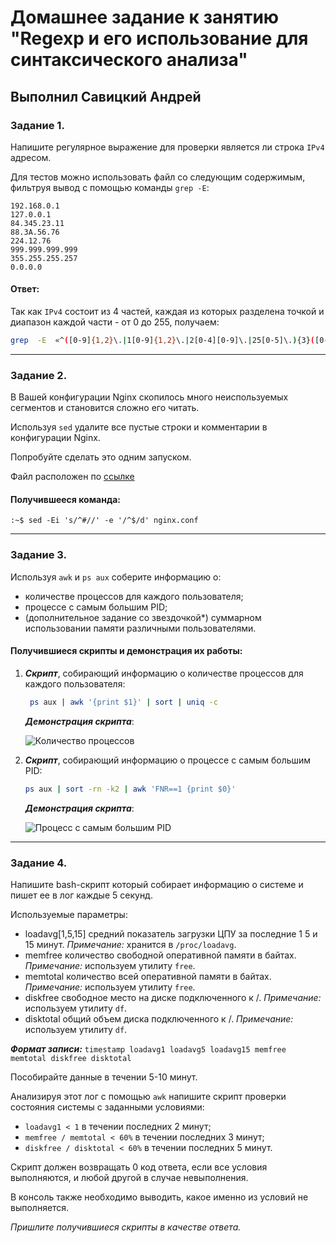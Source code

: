 # Домашнее задание к занятию "Regexp и его использование для синтаксического анализа"

## Выполнил Савицкий Андрей

### Задание 1.

Напишите регулярное выражение для проверки является ли строка `IPv4` адресом.

Для тестов можно использовать файл со следующим содержимым, фильтруя вывод с помощью команды `grep -E`:
```
192.168.0.1
127.0.0.1
84.345.23.11
88.3A.56.76
224.12.76
999.999.999.999
355.255.255.257
0.0.0.0
```

#### Ответ:

Так как `IPv4` состоит из 4 частей, каждая из которых разделена точкой и диапазон каждой части - от 0 до 255, получаем: 

```bash
grep  -E  «^([0-9]{1,2}\.|1[0-9]{1,2}\.|2[0-4][0-9]\.|25[0-5]\.){3}([0-9]{1,2}|1[0-9]{1,2}|2[0-4][0-9]|25[0-5])$»
```

---

### Задание 2.

В Вашей конфигурации Nginx скопилось много неиспользуемых сегментов и становится сложно его читать.

Используя `sed` удалите все пустые строки и комментарии в конфигурации Nginx.

Попробуйте сделать это одним запуском.

Файл расположен по [ссылке](5-03/nginx.conf)


#### Получившееся команда:

`:~$ sed -Ei 's/^#//' -e '/^$/d' nginx.conf` 

------

### Задание 3.

Используя `awk` и `ps aux` соберите информацию о:
 - количестве процессов для каждого пользователя;
 - процессе с самым большим PID;
 - (дополнительное задание со звездочкой*) суммарном использовании памяти различными пользователями.

#### Получившиеся скрипты и демонстрация их работы:

1) ***Скрипт***, собирающий информацию о количестве процессов для каждого пользователя:
    
   ```bash
    ps aux | awk '{print $1}' | sort | uniq -c
   ```
   ***Демонстрация скрипта***:

   ![Количество процессов ](https://github.com/user-attachments/assets/ce2197bf-f41f-4622-9be7-94ce34ba8699)


3) ***Скрипт***, собирающий информацию о процессе с самым большим PID:
    
   ```bash
   ps aux | sort -rn -k2 | awk 'FNR==1 {print $0}'
   ```
   ***Демонстрация скрипта***:

   ![Процесс с самым большим PID](https://github.com/user-attachments/assets/24c6d4ce-8918-40d0-9987-5b592783ef0f)



---

### Задание 4.

Напишите bash-скрипт который собирает информацию о системе и пишет ее в лог каждые 5 секунд.

Используемые параметры:

- loadavg[1,5,15] средний показатель загрузки ЦПУ за последние 1 5 и 15 минут. *Примечание:* хранится в `/proc/loadavg`.
- memfree количество свободной оперативной памяти в байтах. *Примечание:* используем утилиту `free`.
- memtotal количество всей оперативной памяти в байтах. *Примечание:* используем утилиту `free`.
- diskfree свободное место на диске подключенного к /. *Примечание:* используем утилиту `df`.
- disktotal общий объем диска подключенного к /. *Примечание:* используем утилиту `df`.

***Формат записи:*** `timestamp loadavg1 loadavg5 loadavg15 memfree memtotal diskfree disktotal`

Пособирайте данные в течении 5-10 минут.

Анализируя этот лог с помощью `awk` напишите скрипт проверки состояния системы с заданными условиями:

- `loadavg1 < 1` в течении последних 2 минут;
- `memfree / memtotal < 60%` в течении последних 3 минут;
- `diskfree / disktotal < 60%` в течении последних 5 минут.

Скрипт должен возвращать 0 код ответа, если все условия выполняются, и любой другой в случае невыполнения.

В консоль также необходимо выводить, какое именно из условий не выполняется.

*Пришлите получившиеся скрипты в качестве ответа.*



